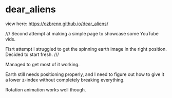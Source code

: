 # dear_aliens

view here: https://ozbrenn.github.io/dear_aliens/

///
Second attempt at making a simple page to showcase some YouTube vids.

Fisrt attempt I struggled to get the spinning earth image in the right position. Decided to start fresh.
///

Managed to get most of it working.

Earth still needs positioning properly, and I need to figure out how to give it a lower z-index without completely breaking everything.

Rotation animation works well though.
